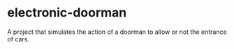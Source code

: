 # electronic-doorman
A project that simulates the action of a doorman to allow or not the entrance of cars.
